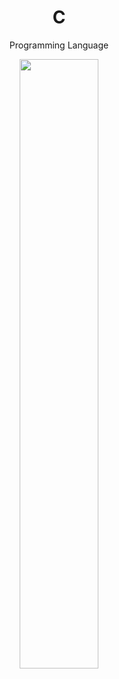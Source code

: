  <h1 align="center"><strong class="fancy-text">C</strong></h1>
 <p align="center">Programming Language</p>
<p align="center">
  <img src="https://github.com/salimizel/alx-low_level_programming/blob/master/unnamed.png" width="50%">
</p>
